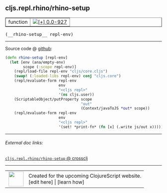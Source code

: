 ## cljs.repl.rhino/rhino-setup



 <table border="1">
<tr>
<td>function</td>
<td><a href="https://github.com/cljsinfo/cljs-api-docs/tree/0.0-927"><img valign="middle" alt="[+] 0.0-927" title="Added in 0.0-927" src="https://img.shields.io/badge/+-0.0--927-lightgrey.svg"></a> </td>
</tr>
</table>


 <samp>
(__rhino-setup__ repl-env)<br>
</samp>

---







Source code @ [github](https://github.com/clojure/clojurescript/blob/r2134/src/clj/cljs/repl/rhino.clj#L94-L109):

```clj
(defn rhino-setup [repl-env]
  (let [env (ana/empty-env)
        scope (:scope repl-env)]
    (repl/load-file repl-env "cljs/core.cljs")
    (swap! (:loaded-libs repl-env) conj "cljs.core")
    (repl/evaluate-form repl-env
                        env
                        "<cljs repl>"
                        '(ns cljs.user))
    (ScriptableObject/putProperty scope
                                  "out"
                                  (Context/javaToJS *out* scope))
    (repl/evaluate-form repl-env
                        env
                        "<cljs repl>"
                        '(set! *print-fn* (fn [x] (.write js/out x))))))
```

<!--
Repo - tag - source tree - lines:

 <pre>
clojurescript @ r2134
└── src
    └── clj
        └── cljs
            └── repl
                └── <ins>[rhino.clj:94-109](https://github.com/clojure/clojurescript/blob/r2134/src/clj/cljs/repl/rhino.clj#L94-L109)</ins>
</pre>

-->

---



###### External doc links:

[`cljs.repl.rhino/rhino-setup` @ crossclj](http://crossclj.info/fun/cljs.repl.rhino/rhino-setup.html)<br>

---

 <table>
<tr><td>
<img valign="middle" align="right" width="48px" src="http://i.imgur.com/Hi20huC.png">
</td><td>
Created for the upcoming ClojureScript website.<br>
[edit here] | [learn how]
</td></tr></table>

[edit here]:https://github.com/cljsinfo/cljs-api-docs/blob/master/cljsdoc/cljs.repl.rhino/rhino-setup.cljsdoc
[learn how]:https://github.com/cljsinfo/cljs-api-docs/wiki/cljsdoc-files

<!--

This information was too distracting to show to readers, but I'll leave it
commented here since it is helpful to:

- pretty-print the data used to generate this document
- and show how to retrieve that data



The API data for this symbol:

```clj
{:ns "cljs.repl.rhino",
 :name "rhino-setup",
 :type "function",
 :signature ["[repl-env]"],
 :source {:code "(defn rhino-setup [repl-env]\n  (let [env (ana/empty-env)\n        scope (:scope repl-env)]\n    (repl/load-file repl-env \"cljs/core.cljs\")\n    (swap! (:loaded-libs repl-env) conj \"cljs.core\")\n    (repl/evaluate-form repl-env\n                        env\n                        \"<cljs repl>\"\n                        '(ns cljs.user))\n    (ScriptableObject/putProperty scope\n                                  \"out\"\n                                  (Context/javaToJS *out* scope))\n    (repl/evaluate-form repl-env\n                        env\n                        \"<cljs repl>\"\n                        '(set! *print-fn* (fn [x] (.write js/out x))))))",
          :title "Source code",
          :repo "clojurescript",
          :tag "r2134",
          :filename "src/clj/cljs/repl/rhino.clj",
          :lines [94 109]},
 :full-name "cljs.repl.rhino/rhino-setup",
 :full-name-encode "cljs.repl.rhino/rhino-setup",
 :history [["+" "0.0-927"]]}

```

Retrieve the API data for this symbol:

```clj
;; from Clojure REPL
(require '[clojure.edn :as edn])
(-> (slurp "https://raw.githubusercontent.com/cljsinfo/cljs-api-docs/catalog/cljs-api.edn")
    (edn/read-string)
    (get-in [:symbols "cljs.repl.rhino/rhino-setup"]))
```

-->
